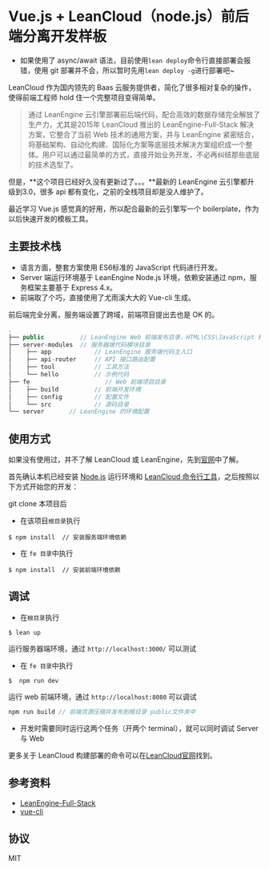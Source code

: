 # Vue.js + LeanCloud（node.js）前后端分离开发样板

- 如果使用了 async/await 语法，目前使用`lean deploy`命令行直接部署会报错，使用 git 部署并不会，所以暂时先用`lean deploy -g`进行部署吧~

LeanCloud 作为国内领先的 Baas 云服务提供者，简化了很多相对复杂的操作，使得前端工程师 hold 住一个完整项目变得简单。

>通过 LeanEngine 云引擎部署前后端代码，配合高效的数据存储完全解放了生产力，尤其是2015年 LeanCloud 推出的 LeanEngine-Full-Stack 解决方案，它整合了当前 Web 技术的通用方案，并与 LeanEngine 紧密结合，将基础架构、自动化构建、国际化方案等底层技术解决方案组织成一个整体。用户可以通过最简单的方式，直接开始业务开发，不必再纠结那些底层的技术选型了。

但是，**这个项目已经好久没有更新过了。。。**最新的 LeanEngine 云引擎都升级到3.0，很多 api 都有变化，之前的全栈项目却是没人维护了。

最近学习 Vue.js 感觉真的好用，所以配合最新的云引擎写一个 boilerplate，作为以后快速开发的模板工具。

## 主要技术栈

- 语言方面，整套方案使用 ES6标准的 JavaScript 代码进行开发。
- Server 端运行环境基于 LeanEngine Node.js 环境，依赖安装通过 npm，服务框架主要基于 Express 4.x。
- 前端取了个巧，直接使用了尤雨溪大大的 Vue-cli 生成。

前后端完全分离，服务端设置了跨域，前端项目提出去也是 OK 的。

```js
.
├── public          // LeanEngine Web 前端发布目录，HTML\CSS\JavaScript 构建后将放置于此
├── server-modules  // 服务器端代码模块目录
│    ├── app            // LeanEngine 服务端代码主入口
│    ├── api-router     // API 接口路由配置
│    ├── tool           // 工具方法
│    └── hello          // 示例代码
├── fe				       // Web 前端项目目录
│    ├── build          // 前端开发环境
│    ├── config         // 配置文件
│    └── src            // 源码目录
└── server       // LeanEngine 的环境配置
```

## 使用方式
如果没有使用过，并不了解 LeanCloud 或 LeanEngine，先到[官网](http://leancloud.cn)中了解。

首先确认本机已经安装 [Node.js](http://nodejs.org/) 运行环境和 [LeanCloud 命令行工具](https://leancloud.cn/docs/cloud_code_commandline.html)，之后按照以下方式开始您的开发：

git clone 本项目后

* 在该项目`根目录`执行

```
$ npm install  // 安装服务端环境依赖
```

* 在 `fe 目录`中执行

```
$ npm install  // 安装前端环境依赖
```


## 调试

* 在`根目录`执行

```
$ lean up
```

运行服务器端环境，通过 `http://localhost:3000/` 可以测试

* 在 `fe 目录`中执行

```
$  npm run dev
```
运行 web 前端环境，通过 `http://localhost:8080` 可以调试

```js
npm run build // 前端资源压缩并发布到根目录 public文件夹中
```

* 开发时需要同时运行这两个任务（开两个 terminal），就可以同时调试 Server 与 Web

更多关于 LeanCloud 构建部署的命令可以在[LeanCloud官网](http://leancloud.cn)找到。

## 参考资料
- [LeanEngine-Full-Stack
](https://github.com/leancloud/LeanEngine-Full-Stack)
- [vue-cli](https://github.com/vuejs/vue-cli)

## 协议
MIT


